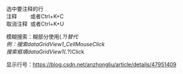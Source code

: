选中要注释的行  
注释         或者Ctrl+K+C  
取消注释  或者Ctrl+K+U
 
模糊搜索：糊部分使用(.*?)替代  
例：搜索dataGridView1_CellMouseClick  
搜索框填dataGridView1(.*?)Click
   

显示行号：https://blog.csdn.net/anzhongliu/article/details/47951409